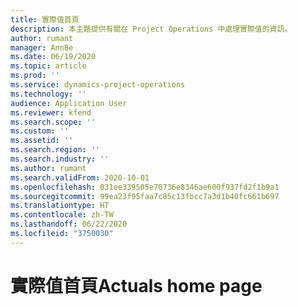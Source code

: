 ```yaml
---
title: 實際值首頁
description: 本主題提供有關在 Project Operations 中處理實際值的資訊。
author: rumant
manager: AnnBe
ms.date: 06/19/2020
ms.topic: article
ms.prod: ''
ms.service: dynamics-project-operations
ms.technology: ''
audience: Application User
ms.reviewer: kfend
ms.search.scope: ''
ms.custom: ''
ms.assetid: ''
ms.search.region: ''
ms.search.industry: ''
ms.author: rumant
ms.search.validFrom: 2020-10-01
ms.openlocfilehash: 031ee339505e70736e8346ae600f937fd2f1b9a1
ms.sourcegitcommit: 99ea23f95faa7c85c13fbcc7a3d1b40fc661b697
ms.translationtype: HT
ms.contentlocale: zh-TW
ms.lasthandoff: 06/22/2020
ms.locfileid: "3750030"
---
```

# <a name="actuals-home-page"></a><span data-ttu-id="447d3-103">實際值首頁</span><span class="sxs-lookup"><span data-stu-id="447d3-103">Actuals home page</span></span>

